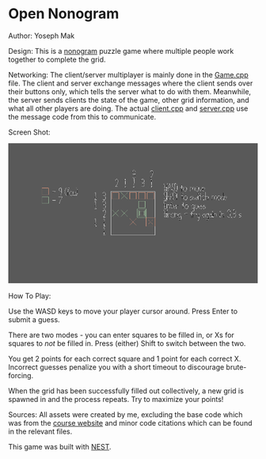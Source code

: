 # Open Nonogram

Author: Yoseph Mak

Design: This is a [nonogram](https://en.wikipedia.org/wiki/Nonogram) puzzle game where multiple people work together to complete the grid.

Networking: The client/server multiplayer is mainly done in the [Game.cpp](Game.cpp) file. The client and server exchange messages where the client sends over their buttons only, which tells the server what to do with them. Meanwhile, the server sends clients the state of the game, other grid information, and what all other players are doing. The actual [client.cpp](client.cpp) and [server.cpp](server.cpp) use the message code from this to communicate.

Screen Shot:

![Screen Shot](screenshot.png)

How To Play:

Use the WASD keys to move your player cursor around. Press Enter to submit a guess.

There are two modes - you can enter squares to be filled in, or Xs for squares to *not* be filled in. Press (either) Shift to switch between the two.

You get 2 points for each correct square and 1 point for each correct X. Incorrect guesses penalize you with a short timeout to discourage brute-forcing.

When the grid has been successfully filled out collectively, a new grid is spawned in and the process repeats. Try to maximize your points!

Sources: All assets were created by me, excluding the base code which was from the [course website](http://graphics.cs.cmu.edu/courses/15-466-f24/) and minor code citations which can be found in the relevant files.

This game was built with [NEST](NEST.md).

